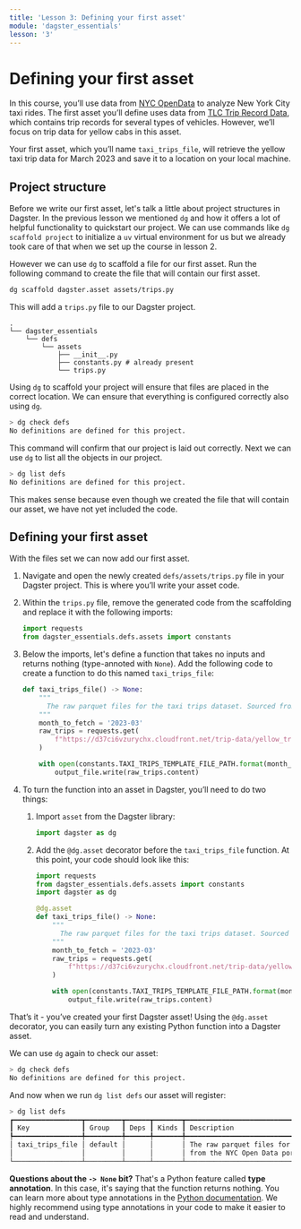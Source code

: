 ```yaml
---
title: 'Lesson 3: Defining your first asset'
module: 'dagster_essentials'
lesson: '3'
---
```


# Defining your first asset

In this course, you’ll use data from [NYC OpenData](https://opendata.cityofnewyork.us/) to analyze New York City taxi rides. The first asset you’ll define uses data from [TLC Trip Record Data](https://www.nyc.gov/site/tlc/about/tlc-trip-record-data.page), which contains trip records for several types of vehicles. However, we’ll focus on trip data for yellow cabs in this asset.

Your first asset, which you’ll name `taxi_trips_file`, will retrieve the yellow taxi trip data for March 2023 and save it to a location on your local machine.

## Project structure

Before we write our first asset, let's talk a little about project structures in Dagster. In the previous lesson we mentioned `dg` and how it offers a lot of helpful functionality to quickstart our project. We can use commands like `dg scaffold project` to initialize a `uv` virtual environment for us but we already took care of that when we set up the course in lesson 2.

However we can use `dg` to scaffold a file for our first asset. Run the following command to create the file that will contain our first asset.

```bash
dg scaffold dagster.asset assets/trips.py
```

This will add a `trips.py` file to our Dagster project.

```
.
└── dagster_essentials
    └── defs
        └── assets
            ├── __init__.py
            ├── constants.py # already present
            └── trips.py
```

Using `dg` to scaffold your project will ensure that files are placed in the correct location. We can ensure that everything is configured correctly also using `dg`.

```bash
> dg check defs
No definitions are defined for this project.
```

This command will confirm that our project is laid out correctly. Next we can use `dg` to list all the objects in our project.

```bash
> dg list defs
No definitions are defined for this project.
```

This makes sense because even though we created the file that will contain our asset, we have not yet included the code.

## Defining your first asset

With the files set we can now add our first asset.

1. Navigate and open the newly created `defs/assets/trips.py` file in your Dagster project. This is where you’ll write your asset code.

2. Within the `trips.py` file, remove the generated code from the scaffolding and replace it with the following imports:

   ```python
   import requests
   from dagster_essentials.defs.assets import constants
   ```

3. Below the imports, let's define a function that takes no inputs and returns nothing (type-annoted with `None`). Add the following code to create a function to do this named `taxi_trips_file`:

   ```python
   def taxi_trips_file() -> None:
       """
         The raw parquet files for the taxi trips dataset. Sourced from the NYC Open Data portal.
       """
       month_to_fetch = '2023-03'
       raw_trips = requests.get(
           f"https://d37ci6vzurychx.cloudfront.net/trip-data/yellow_tripdata_{month_to_fetch}.parquet"
       )

       with open(constants.TAXI_TRIPS_TEMPLATE_FILE_PATH.format(month_to_fetch), "wb") as output_file:
           output_file.write(raw_trips.content)
   ```

4. To turn the function into an asset in Dagster, you’ll need to do two things:

   1. Import `asset` from the Dagster library:

      ```python
      import dagster as dg
      ```

   2. Add the `@dg.asset` decorator before the `taxi_trips_file` function. At this point, your code should look like this:

      ```python
      import requests
      from dagster_essentials.defs.assets import constants
      import dagster as dg

      @dg.asset
      def taxi_trips_file() -> None:
          """
            The raw parquet files for the taxi trips dataset. Sourced from the NYC Open Data portal.
          """
          month_to_fetch = '2023-03'
          raw_trips = requests.get(
              f"https://d37ci6vzurychx.cloudfront.net/trip-data/yellow_tripdata_{month_to_fetch}.parquet"
          )

          with open(constants.TAXI_TRIPS_TEMPLATE_FILE_PATH.format(month_to_fetch), "wb") as output_file:
              output_file.write(raw_trips.content)
      ```

That’s it - you’ve created your first Dagster asset! Using the `@dg.asset` decorator, you can easily turn any existing Python function into a Dagster asset.

We can use `dg` again to check our asset:

```bash
> dg check defs
No definitions are defined for this project.
```

And now when we run `dg list defs` our asset will register:
```bash
> dg list defs
┏━━━━━━━━━━━━━━━━━┳━━━━━━━━━┳━━━━━━┳━━━━━━━┳━━━━━━━━━━━━━━━━━━━━━━━━━━━━━━━━━━━━━━━━━━━━━━━━━━━━━━━━━━━━━━┓
┃ Key             ┃ Group   ┃ Deps ┃ Kinds ┃ Description                                                  ┃
┡━━━━━━━━━━━━━━━━━╇━━━━━━━━━╇━━━━━━╇━━━━━━━╇━━━━━━━━━━━━━━━━━━━━━━━━━━━━━━━━━━━━━━━━━━━━━━━━━━━━━━━━━━━━━━┩
│ taxi_trips_file │ default │      │       │ The raw parquet files for the taxi trips dataset. Sourced    │
│                 │         │      │       │ from the NYC Open Data portal.                               │
└─────────────────┴─────────┴──────┴───────┴──────────────────────────────────────────────────────────────┘
```

**Questions about the `-> None` bit?** That's a Python feature called **type annotation**. In this case, it's saying that the function returns nothing. You can learn more about type annotations in the [Python documentation](https://docs.python.org/3/library/typing.html). We highly recommend using type annotations in your code to make it easier to read and understand.